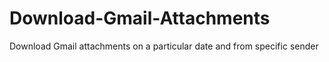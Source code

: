 # Download-Gmail-Attachments
Download Gmail attachments on a particular date and from specific sender


